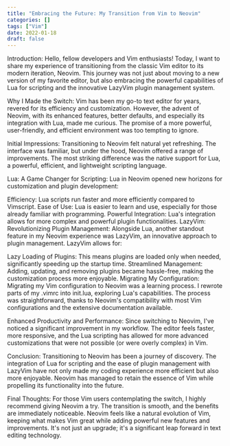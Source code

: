 ```yaml
---
title: "Embracing the Future: My Transition from Vim to Neovim"
categories: []
tags: ["Vim"]
date: 2022-01-18
draft: false
---
```


Introduction:
Hello, fellow developers and Vim enthusiasts! Today, I want to share my experience of transitioning from the classic Vim editor to its modern iteration, Neovim. This journey was not just about moving to a new version of my favorite editor, but also embracing the powerful capabilities of Lua for scripting and the innovative LazyVim plugin management system.

Why I Made the Switch:
Vim has been my go-to text editor for years, revered for its efficiency and customization. However, the advent of Neovim, with its enhanced features, better defaults, and especially its integration with Lua, made me curious. The promise of a more powerful, user-friendly, and efficient environment was too tempting to ignore.

Initial Impressions:
Transitioning to Neovim felt natural yet refreshing. The interface was familiar, but under the hood, Neovim offered a range of improvements. The most striking difference was the native support for Lua, a powerful, efficient, and lightweight scripting language.

Lua: A Game Changer for Scripting:
Lua in Neovim opened new horizons for customization and plugin development:

Efficiency: Lua scripts run faster and more efficiently compared to Vimscript.
Ease of Use: Lua is easier to learn and use, especially for those already familiar with programming.
Powerful Integration: Lua's integration allows for more complex and powerful plugin functionalities.
LazyVim: Revolutionizing Plugin Management:
Alongside Lua, another standout feature in my Neovim experience was LazyVim, an innovative approach to plugin management. LazyVim allows for:

Lazy Loading of Plugins: This means plugins are loaded only when needed, significantly speeding up the startup time.
Streamlined Management: Adding, updating, and removing plugins became hassle-free, making the customization process more enjoyable.
Migrating My Configuration:
Migrating my Vim configuration to Neovim was a learning process. I rewrote parts of my .vimrc into init.lua, exploring Lua's capabilities. The process was straightforward, thanks to Neovim's compatibility with most Vim configurations and the extensive documentation available.

Enhanced Productivity and Performance:
Since switching to Neovim, I've noticed a significant improvement in my workflow. The editor feels faster, more responsive, and the Lua scripting has allowed for more advanced customizations that were not possible (or were overly complex) in Vim.

Conclusion:
Transitioning to Neovim has been a journey of discovery. The integration of Lua for scripting and the ease of plugin management with LazyVim have not only made my coding experience more efficient but also more enjoyable. Neovim has managed to retain the essence of Vim while propelling its functionality into the future.

Final Thoughts:
For those Vim users contemplating the switch, I highly recommend giving Neovim a try. The transition is smooth, and the benefits are immediately noticeable. Neovim feels like a natural evolution of Vim, keeping what makes Vim great while adding powerful new features and improvements. It's not just an upgrade; it's a significant leap forward in text editing technology.
